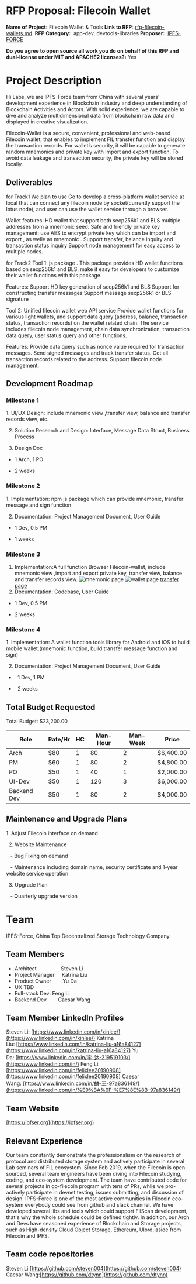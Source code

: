 # RFP Proposal: Filecoin Wallet
**Name of Project:** Filecoin Wallet & Tools
**Link to RFP:** [rfp-filecoin-wallets.md](https://github.com/filecoin-project/devgrants/blob/master/rfps/rfp-filecoin-wallets.md).
**RFP Category:**  app-dev, devtools-libraries
 **Proposer:**  [IPFS-FORCE](https://github.com/orgs/ipfs-force-community)
 
 **Do you agree to open source all work you do on behalf of this RFP and dual-license under MIT and APACHE2 licenses?:** Yes


# Project Description

Hi Labs, we are IPFS-Force team from China with several years' development experience in Blockchain Industry and deep understanding of Blockchain Activities and Actors. With solid experience, we are capable to dive and analyze multidimensional data from blockchain raw data and displayed in creative visualization.

Filecoin-Wallet is a secure, convenient, professional and web-based Filecoin wallet, that enables to implement FIL transfer function and display the transaction records. For wallet’s security, it will be capable to generate random mnemonics and private key with import and export function. To avoid data leakage and transaction security, the private key will be stored locally.

## Deliverables
for Track1
We plan to use Go to develop a cross-platform wallet service at local that can connect any filecoin node by socket(currently support the lotus node), and user can use the wallet service through a browser.

Wallet features:
HD wallet that support both secp256k1 and BLS multiple addresses from a mnemonic seed.
Safe and friendly private key management: use AES to encrypt private key which can be  import and export , as welle as mnemonic .
Support transfer, balance inquiry and transaction status inquiry
Support node management for easy access to multiple nodes.

for Track2
Tool 1:
js package .
This package provides HD wallet functions based on secp256k1 and BLS, make it easy for developers to customize their wallet functions with this package.

Features:
Support HD key generation of secp256k1 and BLS
Support for constructing transfer messages
Support message secp256k1 or BLS signature

Tool 2:
Unified filecoin wallet web API service
Provide wallet functions for various light wallets, and support data query (address, balance, transaction status, transaction records) on the wallet related chain. The service includes filecoin node management, chain data synchronization, transaction data query, user status query and other functions.

Features:
Provide data query such as nonce value required for transaction messages.
Send signed messages and track transfer status.
Get all transaction records related to the address.
Support filecoin node management.


## Development Roadmap

### Milestone 1

1. UI/UX Design: include mnemonic view ,transfer view, balance and transfer records view, etc.

2. Solution Research and Design: Interface, Message Data Struct, Business Process

3. Design Doc

- 1 Arch, 1 PO

- 2 weeks

### Milestone 2

1. Implementation: npm js package which can provide  mnemonic, transfer message and sign function

2. Documentation: Project Management Document, User Guide

- 1 Dev, 0.5 PM

- 1 weeks

### Milestone 3

1. Implementation:A full function Browser Filecoin-wallet, include mnemonic view ,import and export private key, transfer view, balance and transfer records view.
![mnemonic page](https://github.com/ipfs-force-community/devgrants/blob/master/rpf-proposals/filecoin_wallet/filecoin-wallet-img/mnemonic.jpeg)
![wallet page](https://github.com/ipfs-force-community/devgrants/blob/master/rpf-proposals/filecoin_wallet/filecoin-wallet-img/wallet.jpeg)
[transfer page](https://github.com/ipfs-force-community/devgrants/blob/master/rpf-proposals/filecoin_wallet/filecoin-wallet-img/transfer.jpeg)
2. Documentation: Codebase, User Guide

- 1 Dev, 0.5 PM

- 2 weeks

### Milestone 4
1. Implementation: A  wallet function tools library for Android and iOS to build mobile wallet.(mnemonic function, build transfer message function and sign)

2. Documentation: Project Management Document, User Guide

*   1 Dev, 1 PM

*   2 weeks

## Total Budget Requested

Total Budget: $23,200.00

| Role | Rate/Hr | HC | Man-Hour | Man-Week | Price |
|------|--------|----|------------|------------|------|
| Arch | $80 | 1 | 80 | 2 | $6,400.00 |
| PM | $60 | 1 | 80 | 2 | $4,800.00 |
| PO | $50 | 1 | 40 | 1 | $2,000.00 |
| UI-Dev | $50 | 1 | 120 | 3 | $6,000.00 |
| Backend Dev | $50 | 1 | 80 | 2 | $4,000.00 |

## Maintenance and Upgrade Plans

1. Adjust Filecoin interface on demand

2. Website Maintenance

   - Bug Fixing on demand

   - Maintenance including domain name, security certificate and 1-year website service operation

3. Upgrade Plan

   - Quarterly upgrade version

# Team

IPFS-Force, China Top Decentralized Storage Technology Company.

## Team Members

- Architect                 Steven Li
- Project Manager     Katrina Liu
- Product Owner        Yu Da 
- UX                 TBD
- Full-stack Dev: Feng Li
- Backend Dev        Caesar Wang

## Team Member LinkedIn Profiles

Steven Li: [https://www.linkedin.com/in/xinlee/](https://www.linkedin.com/in/xinlee/)
Katrina Liu: [https://www.linkedin.com/in/katrina-liu-a16a84127](https://www.linkedin.com/in/katrina-liu-a16a84127)
Yu Da: [https://www.linkedin.com/in/宇-达-219519103/](https://www.linkedin.com/in/)
Feng Li: [https://www.linkedin.com/in/felixlee20190908](https://www.linkedin.com/in/felixlee20190908)
Caesar Wang: [https://www.linkedin.com/in/麟-王-97a836149/](https://www.linkedin.com/in/%E9%BA%9F-%E7%8E%8B-97a836149/)

## Team Website

 [https://ipfser.org](https://ipfser.org)

## Relevant Experience

Our team constantly demonstrate the professionalism on the research of protocol and distributed storage system and actively participate in several Lab seminars of FIL ecosystem. Since Feb 2019, when the Filecoin is open-sourced, several team engineers have been diving into Filecoin studying, coding, and eco-system development. The team have contributed code for several projects in go-filecoin program with tens of PRs, while we pro-actively participate in devnet testing, issues submitting, and discussion of design. IPFS-Force is one of the most active communities in Filecoin eco-system everybody could see from github and slack channel. We have developed several libs and tools which could support FilScan development, that's why the whole schedule could be defined tightly. In addition, our Arch and Devs have seasoned experience of Blockchain and Storage projects, such as High-density Cloud Object Storage, Ethereum, Ulord, aside from Filecoin and IPFS.

## Team code repositories

Steven Li:[https://github.com/steven004](https://github.com/steven004)
Caesar Wang:[https://github.com/dtynn](https://github.com/dtynn)
